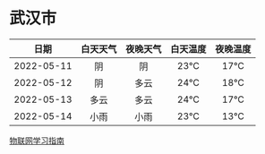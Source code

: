 # 武汉市
|日期|白天天气|夜晚天气|白天温度|夜晚温度|
|:--:|:--:|:--:|:--:|:--:|
|2022-05-11|阴|阴|23℃|17℃|
|2022-05-12|阴|多云|24℃|18℃|
|2022-05-13|多云|多云|24℃|17℃|
|2022-05-14|小雨|小雨|23℃|13℃|
 
[物联网学习指南](http://doc.lziqi.top/IoT)
